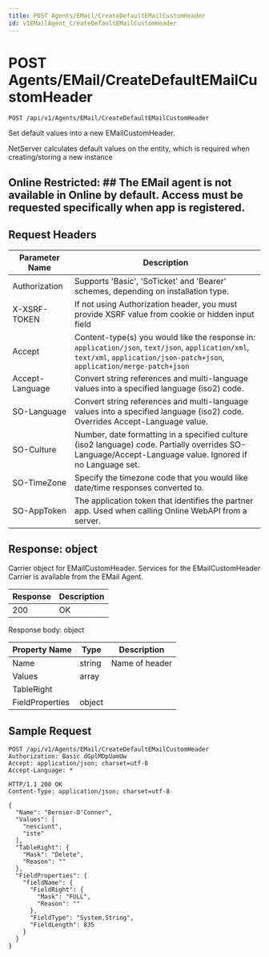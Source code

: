 ```yaml
---
title: POST Agents/EMail/CreateDefaultEMailCustomHeader
id: v1EMailAgent_CreateDefaultEMailCustomHeader
---
```


# POST Agents/EMail/CreateDefaultEMailCustomHeader

```http
POST /api/v1/Agents/EMail/CreateDefaultEMailCustomHeader
```

Set default values into a new EMailCustomHeader.

NetServer calculates default values on the entity, which is required when creating/storing a new instance


## Online Restricted: ## The EMail agent is not available in Online by default. Access must be requested specifically when app is registered.






## Request Headers

| Parameter Name | Description |
|----------------|-------------|
| Authorization  | Supports 'Basic', 'SoTicket' and 'Bearer' schemes, depending on installation type. |
| X-XSRF-TOKEN   | If not using Authorization header, you must provide XSRF value from cookie or hidden input field |
| Accept         | Content-type(s) you would like the response in: `application/json`, `text/json`, `application/xml`, `text/xml`, `application/json-patch+json`, `application/merge-patch+json` |
| Accept-Language | Convert string references and multi-language values into a specified language (iso2) code. |
| SO-Language | Convert string references and multi-language values into a specified language (iso2) code. Overrides Accept-Language value. |
| SO-Culture | Number, date formatting in a specified culture (iso2 language) code. Partially overrides SO-Language/Accept-Language value. Ignored if no Language set. |
| SO-TimeZone | Specify the timezone code that you would like date/time responses converted to. |
| SO-AppToken | The application token that identifies the partner app. Used when calling Online WebAPI from a server. |


## Response: object

Carrier object for EMailCustomHeader.
Services for the EMailCustomHeader Carrier is available from the <see cref="T:SuperOffice.CRM.Services.IEMailAgent">EMail Agent</see>.

| Response | Description |
|----------------|-------------|
| 200 | OK |

Response body: object

| Property Name | Type |  Description |
|----------------|------|--------------|
| Name | string | Name of header |
| Values | array |  |
| TableRight |  |  |
| FieldProperties | object |  |

## Sample Request

```http!
POST /api/v1/Agents/EMail/CreateDefaultEMailCustomHeader
Authorization: Basic dGplMDpUamUw
Accept: application/json; charset=utf-8
Accept-Language: *
```

```http_
HTTP/1.1 200 OK
Content-Type: application/json; charset=utf-8

{
  "Name": "Bernier-O'Conner",
  "Values": [
    "nesciunt",
    "iste"
  ],
  "TableRight": {
    "Mask": "Delete",
    "Reason": ""
  },
  "FieldProperties": {
    "fieldName": {
      "FieldRight": {
        "Mask": "FULL",
        "Reason": ""
      },
      "FieldType": "System.String",
      "FieldLength": 835
    }
  }
}
```